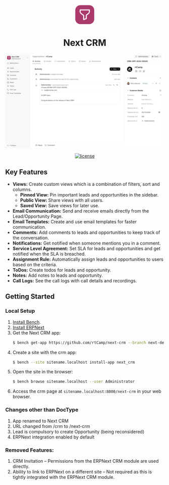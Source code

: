 <div align="center">
    <img width="60" src=".github/logo.png" alt="Next CRM Logo">
    <h1>Next CRM</h1>
</div>

<div align="center">
    <a href="https://frappe.io/products/crm">
        <img width="800" alt="Screenshot of Opportunity page" src=".github/screenshots/OpportunityPage.jpeg">
    </a>
</div>

<p align="center">
    <a href="https://img.shields.io/github/license/frappe/crm">
        <img alt="license" src="https://img.shields.io/github/license/frappe/crm">
    </a>
</p>

## Key Features

-   **Views:** Create custom views which is a combination of filters, sort and columns.
    -   **Pinned View:** Pin important leads and opportunities in the sidebar.
    -   **Public View:** Share views with all users.
    -   **Saved View:** Save views for later use.
-   **Email Communication:** Send and receive emails directly from the Lead/Opportunity Page.
-   **Email Templates:** Create and use email templates for faster communication.
-   **Comments:** Add comments to leads and opportunities to keep track of the conversation.
-   **Notifications:** Get notified when someone mentions you in a comment.
-   **Service Level Agreement:** Set SLA for leads and opportunities and get notified when the SLA is breached.
-   **Assignment Rule:** Automatically assign leads and opportunities to users based on the criteria.
-   **ToDos:** Create todos for leads and opportunity.
-   **Notes:** Add notes to leads and opportunity.
-   **Call Logs:** See the call logs with call details and recordings.

## Getting Started

### Local Setup

1. [Install Bench](https://github.com/frappe/bench).
2. [Install ERPNext](https://github.com/frappe/erpnext)
2. Get the Next CRM app:
    ```sh
    $ bench get-app https://github.com/rtCamp/next-crm --branch next-develop
    ```
3. Create a site with the crm app:
    ```sh
    $ bench --site sitename.localhost install-app next_crm
    ```
4. Open the site in the browser:
    ```sh
    $ bench browse sitename.localhost --user Administrator
    ```
5. Access the crm page at `sitename.localhost:8000/next-crm` in your web browser.

### Changes other than DocType

1. App renamed to Next CRM
2. URL changed from /crm to /next-crm
3. Lead is compulsory to create Opportunity (being reconsidered)
4. ERPNext integration enabled by default

### Removed Features:
1. CRM Invitation –  Permissions from the ERPNext CRM module are used directly.
2. Ability to link to ERPNext on a different site –  Not required as this is tightly integrated with the ERPNext CRM module.
